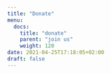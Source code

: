 ```yaml
---
title: "Donate"
menu:
  docs:
    title: "donate"
    parent: "join us"
    weight: 120
date: 2021-04-25T17:18:05+02:00
draft: false
---
```


